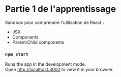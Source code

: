 # Partie 1 de l'apprentissage

Sandbox pour comprendre l'utilisation de React : 
* JSX
* Components
* Parent/Child components

### `npm start`

Runs the app in the development mode.\
Open [http://localhost:3000](http://localhost:3000) to view it in your browser.

